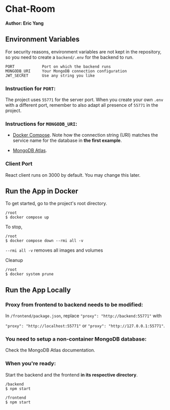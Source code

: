 ﻿# Chat-Room

**Author: Eric Yang**

## Environment Variables

For security reasons, environment variables are not kept in the repository, so you need to create a `backend/.env` for the backend to run.

```
PORT            Port on which the backend runs
MONGODB_URI     Your MongoDB connection configuration
JWT_SECRET      Use any string you like
```

### Instruction for `PORT`:

The project uses `55771` for the server port. When you create your own `.env` with a different port, remember to also adapt all presence of `55771` in the project.

### Instructions for `MONGODB_URI`:

- [Docker Compose](https://docs.docker.com/compose/networking/). Note how the connection string (URI) matches the service name for the database in **the first example**.

- [MongoDB Atlas](https://www.mongodb.com/developer/languages/javascript/getting-started-with-mongodb-and-mongoose/#:~:text=Connecting%20to%20MongoDB).

### Client Port

React client runs on 3000 by default. You may change this later.

## Run the App in Docker

To get started, go to the project's root directory.

```
/root
$ docker compose up
```

To stop,

```
/root
$ docker compose down --rmi all -v
```

`--rmi all -v` removes all images and volumes

Cleanup

```
/root
$ docker system prune
```

## Run the App Locally

### Proxy from frontend to backend needs to be modified:

In `/frontend/package.json`, replace `"proxy": "http://backend:55771"` with

`"proxy": "http://localhost:55771"` or `"proxy": "http://127.0.0.1:55771"`.

### You need to setup a non-container MongoDB database:

Check the MongoDB Atlas documentation.

### When you're ready:

Start the backend and the frontend **in its respective directory**.

```
/backend
$ npm start
```

```
/frontend
$ npm start
```
